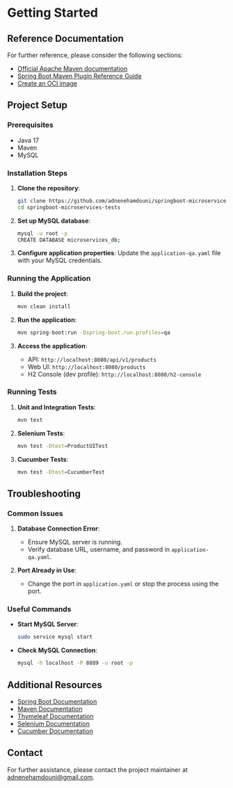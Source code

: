 # Getting Started

## Reference Documentation

For further reference, please consider the following sections:

- [Official Apache Maven documentation](https://maven.apache.org/guides/index.html)
- [Spring Boot Maven Plugin Reference Guide](https://docs.spring.io/spring-boot/3.4.2/maven-plugin)
- [Create an OCI image](https://docs.spring.io/spring-boot/3.4.2/maven-plugin/build-image.html)

## Project Setup

### Prerequisites

- Java 17
- Maven
- MySQL

### Installation Steps

1. **Clone the repository**:
    ```sh
    git clone https://github.com/adnenehamdouni/springboot-microservices-tests.git
    cd springboot-microservices-tests
    ```

2. **Set up MySQL database**:
    ```sh
    mysql -u root -p
    CREATE DATABASE microservices_db;
    ```

3. **Configure application properties**:
   Update the `application-qa.yaml` file with your MySQL credentials.

### Running the Application

1. **Build the project**:
    ```sh
    mvn clean install
    ```

2. **Run the application**:
    ```sh
    mvn spring-boot:run -Dspring-boot.run.profiles=qa
    ```

3. **Access the application**:
    - API: `http://localhost:8080/api/v1/products`
    - Web UI: `http://localhost:8080/products`
    - H2 Console (dev profile): `http://localhost:8080/h2-console`

### Running Tests

1. **Unit and Integration Tests**:
    ```sh
    mvn test
    ```

2. **Selenium Tests**:
    ```sh
    mvn test -Dtest=ProductUITest
    ```

3. **Cucumber Tests**:
    ```sh
    mvn test -Dtest=CucumberTest
    ```

## Troubleshooting

### Common Issues

1. **Database Connection Error**:
    - Ensure MySQL server is running.
    - Verify database URL, username, and password in `application-qa.yaml`.

2. **Port Already in Use**:
    - Change the port in `application.yaml` or stop the process using the port.

### Useful Commands

- **Start MySQL Server**:
    ```sh
    sudo service mysql start
    ```

- **Check MySQL Connection**:
    ```sh
    mysql -h localhost -P 8889 -u root -p
    ```

## Additional Resources

- [Spring Boot Documentation](https://docs.spring.io/spring-boot/docs/current/reference/htmlsingle/)
- [Maven Documentation](https://maven.apache.org/guides/index.html)
- [Thymeleaf Documentation](https://www.thymeleaf.org/documentation.html)
- [Selenium Documentation](https://www.selenium.dev/documentation/)
- [Cucumber Documentation](https://cucumber.io/docs/guides/10-minute-tutorial/)

## Contact

For further assistance, please contact the project maintainer at [adnenehamdouni@gmail.com](mailto:adnenehamdouni@example.com).